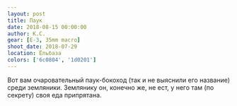 ```yaml
---
layout: post
title: Паук
date: 2018-08-15 00:00:00
author: К.С.
gear: [E-3, 35mm macro]
shoot_date: 2018-07-29
location: Ёльбаза
colors: ['6c0804', '1d0201']
---
```

Вот вам очаровательный паук-бокоход (так и не выяснили его название) среди земляники. Землянику он, конечно же, не ест, у него там (по секрету) своя еда припрятана.
